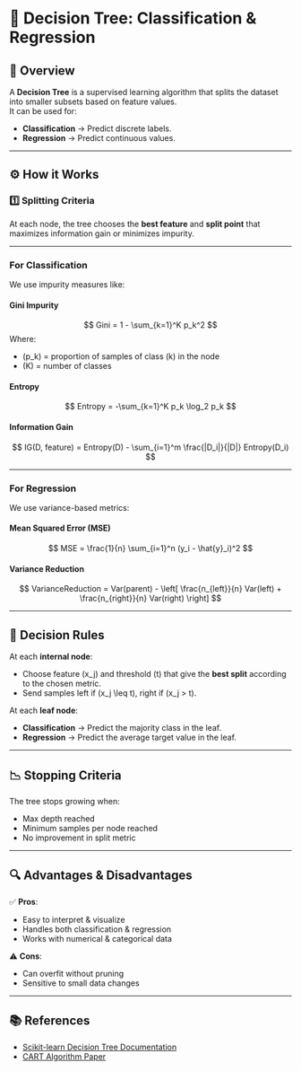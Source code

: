 # 🌳 Decision Tree: Classification & Regression

## 📖 Overview
A **Decision Tree** is a supervised learning algorithm that splits the dataset into smaller subsets based on feature values.  
It can be used for:
- **Classification** → Predict discrete labels.
- **Regression** → Predict continuous values.

---

## ⚙ How it Works

### 1️⃣ Splitting Criteria
At each node, the tree chooses the **best feature** and **split point** that maximizes information gain or minimizes impurity.

---

### **For Classification**
We use impurity measures like:

#### **Gini Impurity**
$$
Gini = 1 - \sum_{k=1}^K p_k^2
$$
Where:
- \(p_k\) = proportion of samples of class \(k\) in the node  
- \(K\) = number of classes

#### **Entropy**
$$
Entropy = -\sum_{k=1}^K p_k \log_2 p_k
$$

#### **Information Gain**
$$
IG(D, feature) = Entropy(D) - \sum_{i=1}^m \frac{|D_i|}{|D|} Entropy(D_i)
$$

---

### **For Regression**
We use variance-based metrics:

#### **Mean Squared Error (MSE)**
$$
MSE = \frac{1}{n} \sum_{i=1}^n (y_i - \hat{y}_i)^2
$$

#### **Variance Reduction**
$$
VarianceReduction = Var(parent) - \left[ \frac{n_{left}}{n} Var(left) + \frac{n_{right}}{n} Var(right) \right]
$$

---

## 🌿 Decision Rules

At each **internal node**:
- Choose feature \(x_j\) and threshold \(t\) that give the **best split** according to the chosen metric.
- Send samples left if \(x_j \leq t\), right if \(x_j > t\).

At each **leaf node**:
- **Classification** → Predict the majority class in the leaf.
- **Regression** → Predict the average target value in the leaf.

---

## 📉 Stopping Criteria
The tree stops growing when:
- Max depth reached
- Minimum samples per node reached
- No improvement in split metric

---

## 🔍 Advantages & Disadvantages

✅ **Pros**:
- Easy to interpret & visualize  
- Handles both classification & regression  
- Works with numerical & categorical data  

⚠ **Cons**:
- Can overfit without pruning  
- Sensitive to small data changes

---

## 📚 References
- [Scikit-learn Decision Tree Documentation](https://scikit-learn.org/stable/modules/tree.html)
- [CART Algorithm Paper](https://doi.org/10.1201/9781315139470)

